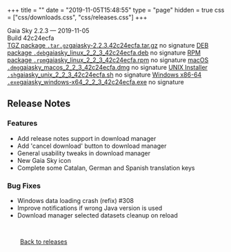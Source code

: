 +++
title = ""
date = "2019-11-05T15:48:55"
type = "page"
hidden = true
css = ["css/downloads.css", "css/releases.css"]
+++

<div class="download-container">
<div id="download-title">
<i class="fa-solid fa-tag"></i>
Gaia Sky <span class="downloads-version">2.2.3</span> — <i class="fa-solid fa-clock"></i>
<time class="downloads-releasedate" datetime="2019-11-05T15:48:55" title="Published: 2019-11-05T15:48:55">2019-11-05</time></div>
<div class="downloads-build">Build 42c24ecfa</div>
<div class="download-section">
<a href="https://gaia.ari.uni-heidelberg.de/gaiasky/releases/2.2.3.42c24ecfa/gaiasky-2.2.3.42c24ecfa.tar.gz" class="download-button"><i class="fa-solid fa-file-zipper"></i> TGZ package <code>.tar.gz</code><span class="download-sub">gaiasky-2.2.3.42c24ecfa.tar.gz</span></a>
<span class="signature">no signature</span>
<a href="https://gaia.ari.uni-heidelberg.de/gaiasky/releases/2.2.3.42c24ecfa/gaiasky_linux_2_2_3_42c24ecfa.deb" class="download-button"><i class="fa-brands fa-debian"></i> DEB package <code>.deb</code><span class="download-sub">gaiasky_linux_2_2_3_42c24ecfa.deb</span></a>
<span class="signature">no signature</span>
<a href="https://gaia.ari.uni-heidelberg.de/gaiasky/releases/2.2.3.42c24ecfa/gaiasky_linux_2_2_3_42c24ecfa.rpm" class="download-button"><i class="fa-brands fa-fedora"></i> RPM package <code>.rpm</code><span class="download-sub">gaiasky_linux_2_2_3_42c24ecfa.rpm</span></a>
<span class="signature">no signature</span>
<a href="https://gaia.ari.uni-heidelberg.de/gaiasky/releases/2.2.3.42c24ecfa/gaiasky_macos_2_2_3_42c24ecfa.dmg" class="download-button"><i class="fa-brands fa-apple"></i> macOS <code>.dmg</code><span class="download-sub">gaiasky_macos_2_2_3_42c24ecfa.dmg</span></a>
<span class="signature">no signature</span>
<a href="https://gaia.ari.uni-heidelberg.de/gaiasky/releases/2.2.3.42c24ecfa/gaiasky_unix_2_2_3_42c24ecfa.sh" class="download-button"><i class="fa fa-terminal"></i> UNIX Installer <code>.sh</code><span class="download-sub">gaiasky_unix_2_2_3_42c24ecfa.sh</span></a>
<span class="signature">no signature</span>
<a href="https://gaia.ari.uni-heidelberg.de/gaiasky/releases/2.2.3.42c24ecfa/gaiasky_windows-x64_2_2_3_42c24ecfa.exe" class="download-button"><i class="fa-brands fa-windows"></i> Windows x86-64 <code>.exe</code><span class="download-sub">gaiasky_windows-x64_2_2_3_42c24ecfa.exe</span></a>
<span class="signature">no signature</span>
</div>
</div>

<section class="release-notes">

# Release Notes

### Features
* Add release notes support in download manager
* Add 'cancel download' button to download manager
* General usability tweaks in download manager
* New Gaia Sky icon
* Complete some Catalan, German and Spanish translation keys

### Bug Fixes
* Windows data loading crash (refix) #308
* Improve notifications if wrong Java version is used
* Download manager selected datasets cleanup on reload
</section>


<p class="center-text" style="padding: 30px;">
<i class="fa-solid fa-circle-arrow-left"></i> <a href="/downloads/releases">Back to releases</a>
</p>
